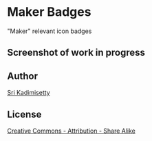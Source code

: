 # Maker Badges
"Maker" relevant icon badges

## Screenshot of work in progress

## Author
[Sri Kadimisetty](sri.io)


## License
[Creative Commons - Attribution - Share Alike](http://creativecommons.org/licenses/by-sa/3.0/)
